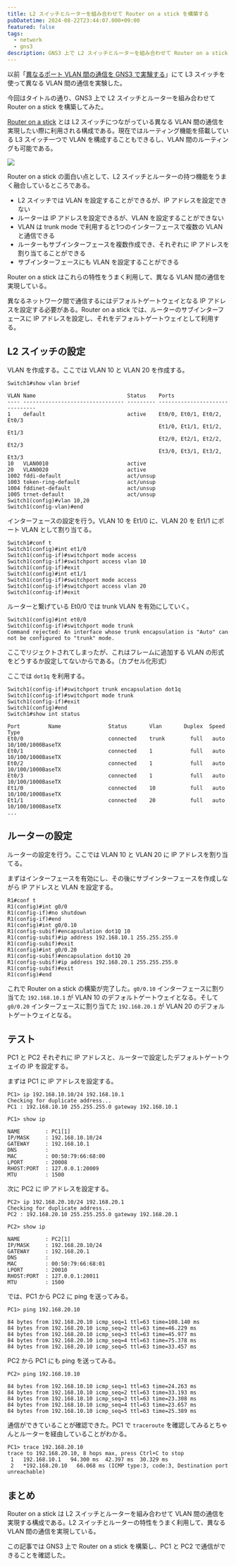 ```yaml
---
title: L2 スイッチとルーターを組み合わせて Router on a stick を構築する
pubDatetime: 2024-08-22T23:44:07.000+09:00
featured: false
tags:
  - network
  - gns3
description: GNS3 上で L2 スイッチとルーターを組み合わせて Router on a stick を構築した備忘録です。
---
```


以前「[異なるポート VLAN 間の通信を GNS3 で実験する](https://blog.codehex.dev/posts/gns3_l3_port_vlan/)」にて L3 スイッチを使って異なる VLAN 間の通信を実験した。

今回はタイトルの通り、GNS3 上で L2 スイッチとルーターを組み合わせて Router on a stick を構築してみた。

[Router on a stick](https://en.wikipedia.org/wiki/Router_on_a_stick) とは L2 スイッチにつながっている異なる VLAN 間の通信を実現したい際に利用される構成である。現在ではルーティング機能を搭載している L3 スイッチ一つで VLAN を構成することもできるし、VLAN 間のルーティングも可能である。

![](https://storage.googleapis.com/zenn-user-upload/84d28d3eea3f-20240822.png)

Router on a stick の面白い点として、L2 スイッチとルーターの持つ機能をうまく融合しているところである。

- L2 スイッチでは VLAN を設定することができるが、IP アドレスを設定できない
- ルーターは IP アドレスを設定できるが、VLAN を設定することができない
- VLAN は trunk mode で利用すると1つのインターフェースで複数の VLAN と通信できる
- ルーターもサブインターフェースを複数作成でき、それぞれに IP アドレスを割り当てることができる
- サブインターフェースにも VLAN を設定することができる

Router on a stick はこれらの特性をうまく利用して、異なる VLAN 間の通信を実現している。

異なるネットワーク間で通信するにはデフォルトゲートウェイとなる IP アドレスを設定する必要がある。Router on a stick では、ルーターのサブインターフェースに IP アドレスを設定し、それをデフォルトゲートウェイとして利用する。

## L2 スイッチの設定

VLAN を作成する。ここでは VLAN 10 と VLAN 20 を作成する。

```
Switch1#show vlan brief

VLAN Name                             Status    Ports
---- -------------------------------- --------- -------------------------------
1    default                          active    Et0/0, Et0/1, Et0/2, Et0/3
                                                Et1/0, Et1/1, Et1/2, Et1/3
                                                Et2/0, Et2/1, Et2/2, Et2/3
                                                Et3/0, Et3/1, Et3/2, Et3/3
10   VLAN0010                         active
20   VLAN0020                         active
1002 fddi-default                     act/unsup
1003 token-ring-default               act/unsup
1004 fddinet-default                  act/unsup
1005 trnet-default                    act/unsup
Switch1(config)#vlan 10,20
Switch1(config-vlan)#end
```

インターフェースの設定を行う。VLAN 10 を Et1/0 に、VLAN 20 を Et1/1 にポート VLAN として割り当てる。

```
Switch1#conf t
Switch1(config)#int et1/0
Switch1(config-if)#switchport mode access
Switch1(config-if)#switchport access vlan 10
Switch1(config-if)#exit
Switch1(config)#int et1/1
Switch1(config-if)#switchport mode access
Switch1(config-if)#switchport access vlan 20
Switch1(config-if)#exit
```

ルーターと繋げている Et0/0 では trunk VLAN を有効にしていく。

```
Switch1(config)#int et0/0
Switch1(config-if)#switchport mode trunk
Command rejected: An interface whose trunk encapsulation is "Auto" can not be configured to "trunk" mode.
```

ここでリジェクトされてしまったが、これはフレームに追加する VLAN の形式をどうするか設定してないからである。（カプセル化形式）

ここでは `dot1q` を利用する。

```
Switch1(config-if)#switchport trunk encapsulation dot1q
Switch1(config-if)#switchport mode trunk
Switch1(config-if)#exit
Switch1(config)#end
Switch1#show int status

Port         Name               Status       Vlan       Duplex  Speed Type
Et0/0                           connected    trunk        full   auto 10/100/1000BaseTX
Et0/1                           connected    1            full   auto 10/100/1000BaseTX
Et0/2                           connected    1            full   auto 10/100/1000BaseTX
Et0/3                           connected    1            full   auto 10/100/1000BaseTX
Et1/0                           connected    10           full   auto 10/100/1000BaseTX
Et1/1                           connected    20           full   auto 10/100/1000BaseTX
...
```

## ルーターの設定

ルーターの設定を行う。ここでは VLAN 10 と VLAN 20 に IP アドレスを割り当てる。

まずはインターフェースを有効にし、その後にサブインターフェースを作成しながら IP アドレスと VLAN を設定する。

```
R1#conf t
R1(config)#int g0/0
R1(config-if)#no shutdown
R1(config-if)#end
R1(config)#int g0/0.10
R1(config-subif)#encapsulation dot1Q 10
R1(config-subif)#ip address 192.168.10.1 255.255.255.0
R1(config-subif)#exit
R1(config)#int g0/0.20
R1(config-subif)#encapsulation dot1Q 20
R1(config-subif)#ip address 192.168.20.1 255.255.255.0
R1(config-subif)#exit
R1(config)#end
```

これで Router on a stick の構築が完了した。`g0/0.10` インターフェースに割り当てた `192.168.10.1` が VLAN 10 のデフォルトゲートウェイとなる。そして `g0/0.20` インターフェースに割り当てた `192.168.20.1` が VLAN 20 のデフォルトゲートウェイとなる。

## テスト

PC1 と PC2 それぞれに IP アドレスと、ルーターで設定したデフォルトゲートウェイの IP を設定する。

まずは PC1 に IP アドレスを設定する。

```
PC1> ip 192.168.10.10/24 192.168.10.1
Checking for duplicate address...
PC1 : 192.168.10.10 255.255.255.0 gateway 192.168.10.1

PC1> show ip

NAME        : PC1[1]
IP/MASK     : 192.168.10.10/24
GATEWAY     : 192.168.10.1
DNS         :
MAC         : 00:50:79:66:68:00
LPORT       : 20008
RHOST:PORT  : 127.0.0.1:20009
MTU         : 1500
```

次に PC2 に IP アドレスを設定する。

```
PC2> ip 192.168.20.10/24 192.168.20.1
Checking for duplicate address...
PC2 : 192.168.20.10 255.255.255.0 gateway 192.168.20.1

PC2> show ip

NAME        : PC2[1]
IP/MASK     : 192.168.20.10/24
GATEWAY     : 192.168.20.1
DNS         :
MAC         : 00:50:79:66:68:01
LPORT       : 20010
RHOST:PORT  : 127.0.0.1:20011
MTU         : 1500
```

では、PC1 から PC2 に ping を送ってみる。

```
PC1> ping 192.168.20.10

84 bytes from 192.168.20.10 icmp_seq=1 ttl=63 time=108.140 ms
84 bytes from 192.168.20.10 icmp_seq=2 ttl=63 time=46.229 ms
84 bytes from 192.168.20.10 icmp_seq=3 ttl=63 time=45.977 ms
84 bytes from 192.168.20.10 icmp_seq=4 ttl=63 time=75.378 ms
84 bytes from 192.168.20.10 icmp_seq=5 ttl=63 time=33.457 ms
```

PC2 から PC1 にも ping を送ってみる。

```
PC2> ping 192.168.10.10

84 bytes from 192.168.10.10 icmp_seq=1 ttl=63 time=24.263 ms
84 bytes from 192.168.10.10 icmp_seq=2 ttl=63 time=33.193 ms
84 bytes from 192.168.10.10 icmp_seq=3 ttl=63 time=23.308 ms
84 bytes from 192.168.10.10 icmp_seq=4 ttl=63 time=23.657 ms
84 bytes from 192.168.10.10 icmp_seq=5 ttl=63 time=25.389 ms
```

通信ができていることが確認できた。PC1 で `traceroute` を確認してみるとちゃんとルーターを経由していることがわかる。

```
PC1> trace 192.168.20.10
trace to 192.168.20.10, 8 hops max, press Ctrl+C to stop
 1   192.168.10.1   94.300 ms  42.397 ms  30.329 ms
 2   *192.168.20.10   66.068 ms (ICMP type:3, code:3, Destination port unreachable)
```

## まとめ

Router on a stick は L2 スイッチとルーターを組み合わせて VLAN 間の通信を実現する構成である。L2 スイッチとルーターの特性をうまく利用して、異なる VLAN 間の通信を実現している。

この記事では GNS3 上で Router on a stick を構築し、PC1 と PC2 で通信ができることを確認した。
